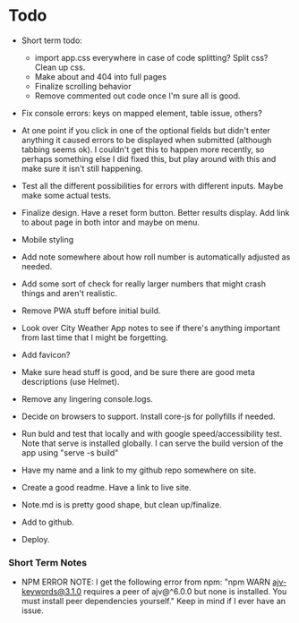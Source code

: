# Todo

- Short term todo:
  - import app.css everywhere in case of code splitting? Split css? Clean up css.
  - Make about and 404 into full pages
  - Finalize scrolling behavior
  - Remove commented out code once I'm sure all is good.


- Fix console errors: keys on mapped element, table issue, others?
- At one point if you click in one of the optional fields but didn't enter anything it caused errors to be displayed when submitted (although tabbing seems ok). I couldn't get this to happen more recently, so perhaps something else I did fixed this, but play around with this and make sure it isn't still happening.
- Test all the different possibilities for errors with different inputs. Maybe make some actual tests.
- Finalize design. Have a reset form button. Better results display. Add link to about page in both intor and maybe on menu.
- Mobile styling
- Add note somewhere about how roll number is automatically adjusted as needed.
- Add some sort of check for really larger numbers that might crash things and aren't realistic.
- Remove PWA stuff before initial build.
- Look over City Weather App notes to see if there's anything important from last time that I might be forgetting.
- Add favicon?
- Make sure head stuff is good, and be sure there are good meta descriptions (use Helmet).
- Remove any lingering console.logs.
- Decide on browsers to support. Install core-js for pollyfills if needed.
- Run buld and test that locally and with google speed/accessibility test. Note that serve is installed globally. I can serve the build version of the app using "serve -s build"
- Have my name and a link to my github repo somewhere on site.
- Create a good readme. Have a link to live site.
- Note.md is is pretty good shape, but clean up/finalize.
- Add to github.
- Deploy.



### Short Term Notes

- NPM ERROR NOTE: I get the following error from npm: "npm WARN ajv-keywords@3.1.0 requires a peer of ajv@^6.0.0 but none is installed. You must install peer dependencies yourself." Keep in mind if I ever have an issue.
